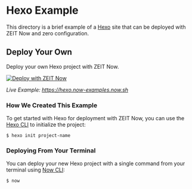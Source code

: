 # Hexo Example

This directory is a brief example of a [Hexo](https://hexo.io/) site that can be deployed with ZEIT Now and zero configuration.

## Deploy Your Own

Deploy your own Hexo project with ZEIT Now.

[![Deploy with ZEIT Now](https://zeit.co/button)](https://zeit.co/new/project?template=https://github.com/zeit/now-examples/tree/master/hexo)

*Live Example: https://hexo.now-examples.now.sh*

### How We Created This Example

To get started with Hexo for deployment with ZEIT Now, you can use the [Hexo CLI](https://hexo.io/docs/index.html#Installation) to initialize the project:

```shell
$ hexo init project-name
```

### Deploying From Your Terminal

You can deploy your new Hexo project with a single command from your terminal using [Now CLI](/download):

```shell
$ now
```

